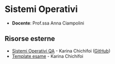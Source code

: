 # Sistemi Operativi

- **Docente**: Prof.ssa Anna Ciampolini

## Risorse esterne

- [Sistemi Operativi QA](https://raw.githubusercontent.com/TryKatChup/SistemiOperativi_QA/master/Sistemi-Operativi-QA.pdf) - Karina Chichifoi ([GitHub](https://github.com/TryKatChup/SistemiOperativi_QA))
- [Template esame](https://github.com/TryKatChup/SistemiOperativi_Template) - Karina Chichifoi
